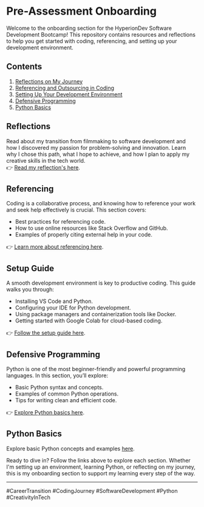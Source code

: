# Pre-Assessment Onboarding

Welcome to the onboarding section for the HyperionDev Software Development Bootcamp! This repository contains resources and reflections to help you get started with coding, referencing, and setting up your development environment.

## Contents
1. [Reflections on My Journey](#reflections)
2. [Referencing and Outsourcing in Coding](#referencing)
3. [Setting Up Your Development Environment](#setup)
4. [Defensive Programming](#defensive-programming)
5. [Python Basics](#python-basics)

## Reflections
Read about my transition from filmmaking to software development and how I discovered my passion for problem-solving and innovation. Learn why I chose this path, what I hope to achieve, and how I plan to apply my creative skills in the tech world.  
👉 [Read my reflection's here](./reflections.md).

## Referencing
Coding is a collaborative process, and knowing how to reference your work and seek help effectively is crucial. This section covers:
- Best practices for referencing code.
- How to use online resources like Stack Overflow and GitHub.
- Examples of properly citing external help in your code.

👉 [Learn more about referencing here](./referencing.md).

## Setup Guide
A smooth development environment is key to productive coding. This guide walks you through:
- Installing VS Code and Python.
- Configuring your IDE for Python development.
- Using package managers and containerization tools like Docker.
- Getting started with Google Colab for cloud-based coding.

👉 [Follow the setup guide here](./setup_guide.md).

## Defensive Programming
Python is one of the most beginner-friendly and powerful programming languages. In this section, you’ll explore:
- Basic Python syntax and concepts.
- Examples of common Python operations.
- Tips for writing clean and efficient code.

👉 [Explore Python basics here](./Defensive_Programming/Defensive_CodingGuide.md).

## Python Basics
Explore basic Python concepts and examples [here](./python_basics/README.md).

Ready to dive in? Follow the links above to explore each section. Whether I'm setting up an environment, learning Python, or reflecting on my journey, this is my onboarding section to support my learning every step of the way.

---

#CareerTransition #CodingJourney #SoftwareDevelopment #Python #CreativityInTech

